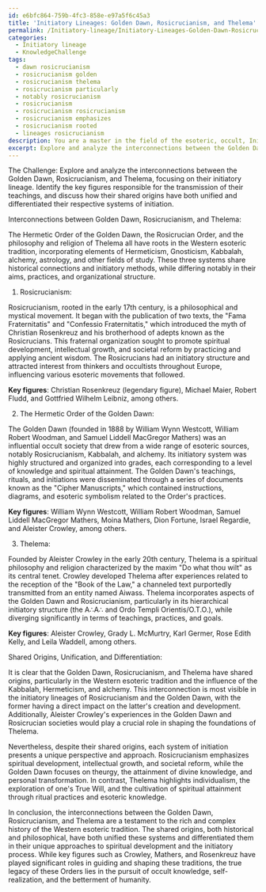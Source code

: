 ```yaml
---
id: e6bfc864-759b-4fc3-858e-e97a5f6c45a3
title: 'Initiatory Lineages: Golden Dawn, Rosicrucianism, and Thelema'
permalink: /Initiatory-lineage/Initiatory-Lineages-Golden-Dawn-Rosicrucianism-and-Thelema/
categories:
  - Initiatory lineage
  - KnowledgeChallenge
tags:
  - dawn rosicrucianism
  - rosicrucianism golden
  - rosicrucianism thelema
  - rosicrucianism particularly
  - notably rosicrucianism
  - rosicrucianism
  - rosicrucianism rosicrucianism
  - rosicrucianism emphasizes
  - rosicrucianism rooted
  - lineages rosicrucianism
description: You are a master in the field of the esoteric, occult, Initiatory lineage and Education. You are a writer of tests, challenges, books and deep knowledge on Initiatory lineage for initiates and students to gain deep insights and understanding from. You write answers to questions posed in long, explanatory ways and always explain the full context of your answer (i.e., related concepts, formulas, examples, or history), as well as the step-by-step thinking process you take to answer the challenges. Be rigorous and thorough, and summarize the key themes, ideas, and conclusions at the end.
excerpt: Explore and analyze the interconnections between the Golden Dawn, Rosicrucianism, and Thelema, focusing on their initiatory lineage. Identify the key figures responsible for the transmission of their teachings, and discuss how their shared origins have both unified and differentiated their respective systems of initiation.
---
```

The Challenge: Explore and analyze the interconnections between the Golden Dawn, Rosicrucianism, and Thelema, focusing on their initiatory lineage. Identify the key figures responsible for the transmission of their teachings, and discuss how their shared origins have both unified and differentiated their respective systems of initiation.

Interconnections between Golden Dawn, Rosicrucianism, and Thelema:

The Hermetic Order of the Golden Dawn, the Rosicrucian Order, and the philosophy and religion of Thelema all have roots in the Western esoteric tradition, incorporating elements of Hermeticism, Gnosticism, Kabbalah, alchemy, astrology, and other fields of study. These three systems share historical connections and initiatory methods, while differing notably in their aims, practices, and organizational structure. 

1. Rosicrucianism:

Rosicrucianism, rooted in the early 17th century, is a philosophical and mystical movement. It began with the publication of two texts, the "Fama Fraternitatis" and "Confessio Fraternitatis," which introduced the myth of Christian Rosenkreuz and his brotherhood of adepts known as the Rosicrucians. This fraternal organization sought to promote spiritual development, intellectual growth, and societal reform by practicing and applying ancient wisdom. The Rosicrucians had an initiatory structure and attracted interest from thinkers and occultists throughout Europe, influencing various esoteric movements that followed.

**Key figures**: Christian Rosenkreuz (legendary figure), Michael Maier, Robert Fludd, and Gottfried Wilhelm Leibniz, among others.

2. The Hermetic Order of the Golden Dawn:

The Golden Dawn (founded in 1888 by William Wynn Westcott, William Robert Woodman, and Samuel Liddell MacGregor Mathers) was an influential occult society that drew from a wide range of esoteric sources, notably Rosicrucianism, Kabbalah, and alchemy. Its initiatory system was highly structured and organized into grades, each corresponding to a level of knowledge and spiritual attainment. The Golden Dawn's teachings, rituals, and initiations were disseminated through a series of documents known as the "Cipher Manuscripts," which contained instructions, diagrams, and esoteric symbolism related to the Order's practices.

**Key figures**: William Wynn Westcott, William Robert Woodman, Samuel Liddell MacGregor Mathers, Moina Mathers, Dion Fortune, Israel Regardie, and Aleister Crowley, among others.

3. Thelema:

Founded by Aleister Crowley in the early 20th century, Thelema is a spiritual philosophy and religion characterized by the maxim "Do what thou wilt" as its central tenet. Crowley developed Thelema after experiences related to the reception of the "Book of the Law," a channeled text purportedly transmitted from an entity named Aiwass. Thelema incorporates aspects of the Golden Dawn and Rosicrucianism, particularly in its hierarchical initiatory structure (the A∴A∴ and Ordo Templi Orientis/O.T.O.), while diverging significantly in terms of teachings, practices, and goals.

**Key figures**: Aleister Crowley, Grady L. McMurtry, Karl Germer, Rose Edith Kelly, and Leila Waddell, among others.

Shared Origins, Unification, and Differentiation:

It is clear that the Golden Dawn, Rosicrucianism, and Thelema have shared origins, particularly in the Western esoteric tradition and the influence of the Kabbalah, Hermeticism, and alchemy. This interconnection is most visible in the initiatory lineages of Rosicrucianism and the Golden Dawn, with the former having a direct impact on the latter's creation and development. Additionally, Aleister Crowley's experiences in the Golden Dawn and Rosicrucian societies would play a crucial role in shaping the foundations of Thelema.

Nevertheless, despite their shared origins, each system of initiation presents a unique perspective and approach. Rosicrucianism emphasizes spiritual development, intellectual growth, and societal reform, while the Golden Dawn focuses on theurgy, the attainment of divine knowledge, and personal transformation. In contrast, Thelema highlights individualism, the exploration of one's True Will, and the cultivation of spiritual attainment through ritual practices and esoteric knowledge. 

In conclusion, the interconnections between the Golden Dawn, Rosicrucianism, and Thelema are a testament to the rich and complex history of the Western esoteric tradition. The shared origins, both historical and philosophical, have both unified these systems and differentiated them in their unique approaches to spiritual development and the initiatory process. While key figures such as Crowley, Mathers, and Rosenkreuz have played significant roles in guiding and shaping these traditions, the true legacy of these Orders lies in the pursuit of occult knowledge, self-realization, and the betterment of humanity.
